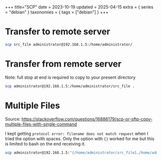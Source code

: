 +++
title="SCP"
date = 2023-10-19
updated = 2025-04-15
extra = { series = "debian" }
taxonomies = { tags = ["debian"] }
+++

# Transfer to remote server

```sh
scp src_file administrator@192.168.1.5:/home/administrator/
```

# Transfer from remote server

Note: full stop at end is required to copy to your present directory

```sh
scp administrator@192.168.1.5:/home/administrator/src_file .
```

# Multiple Files

Source: <https://stackoverflow.com/questions/16886179/scp-or-sftp-copy-multiple-files-with-single-command>

I kept getting `protocol error: filename does not match request` when I tried the option with spaces.
Only the option with `{}` worked for me but this is limited to bash on the end receiving it.

```sh
scp administrator@192.168.1.5:"{/home/administrator/src_file1,/home/administrator/src_file2}" .
```
